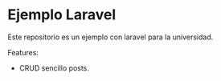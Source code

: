 
Ejemplo Laravel
=======================================================

Este repositorio es un ejemplo con laravel para la universidad. 

Features:

* CRUD sencillo posts. 

